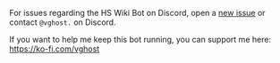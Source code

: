 For issues regarding the HS Wiki Bot on Discord, open a [new issue](https://github.com/vghost01/hswikibot-docs/issues/new) or contact `@vghost.` on Discord.

If you want to help me keep this bot running, you can support me here: https://ko-fi.com/vghost
